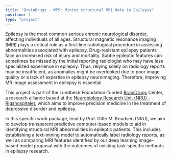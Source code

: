 ```yaml
---
title: "BrainDrugs - WP5: Mining structural MRI data in Epilepsy"
position: 1
type: "project"
---
```



Epilepsy is the most common serious chronic neurological disorder, affecting individuals of all ages. Structural magnetic resonance imaging (MRI) plays a critical role as a first-line radiological procedure in assessing abnormalities associated with epilepsy.
Drug-resistant epilepsy patients face an increased risk of injury and mortality. Subtle epileptic features can sometimes be missed by the initial reporting radiologist who may have less specialized experience in epilepsy. Thus, relying solely on radiology reports may be insufficient, as anomalies might be overlooked due to poor image quality or a lack of expertise in epilepsy neuroimaging. Therefore, improving MR image assessment in epilepsy is essential.

This project is part of the Lundbeck Foundation-funded [BrainDrugs]("https://braindrugs.nru.dk/") Center, a research alliance based at the [Neurobiology Research Unit (NRU) - Rigshospitalet](https://nru.dk/index.php), which aims to improve precision medicine in the treatment of depressive disorder and epilepsy. 

In this specific work package, lead by Prof. Gitte M. Knudsen (NRU), we aim to develop transparent predictive computer-based models to aid in identifying structural MRI abnormalities in epileptic patients. This includes establishing a text-mining model to automatically label radiology reports, as well as comparing MRI features identified by our deep learning image-based model proposal with the outcomes of existing task-specific methods in epilepsy research.



